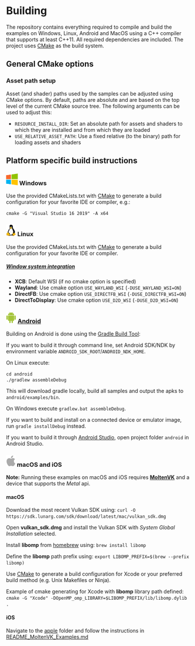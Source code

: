 # Building

The repository contains everything required to compile and build the examples on Windows, Linux, Android and MacOS using a C++ compiler that supports at least C++11. All required dependencies are included. The project uses [CMake](https://cmake.org/) as the build system.

## General CMake options

### Asset path setup

Asset (and shader) paths used by the samples can be adjusted using CMake options. By default, paths are absolute and are based on the top level of the current CMake source tree. The following arguments can be used to adjust this:

- ```RESOURCE_INSTALL_DIR```: Set an absolute path for assets and shaders to which they are installed and from which they are loaded
- ```USE_RELATIVE_ASSET_PATH```: Use a fixed relative (to the binary) path for loading assets and shaders

## Platform specific build instructions

### <img src="./images/windowslogo.png" alt="" height="32px"> Windows
Use the provided CMakeLists.txt with [CMake](https://cmake.org) to generate a build configuration for your favorite IDE or compiler, e.g.:

```
cmake -G "Visual Studio 16 2019" -A x64
```

### <img src="./images/linuxlogo.png" alt="" height="32px"> Linux

Use the provided CMakeLists.txt with [CMake](https://cmake.org) to generate a build configuration for your favorite IDE or compiler.

##### [Window system integration](https://www.khronos.org/registry/vulkan/specs/1.0-wsi_extensions/html/vkspec.html#wsi)
- **XCB**: Default WSI (if no cmake option is specified)
- **Wayland**: Use cmake option ```USE_WAYLAND_WSI``` (```-DUSE_WAYLAND_WSI=ON```)
- **DirectFB**: Use cmake option ```USE_DIRECTFB_WSI``` (```-DUSE_DIRECTFB_WSI=ON```)
- **DirectToDisplay**: Use cmake option ```USE_D2D_WSI``` (```-DUSE_D2D_WSI=ON```)

### <img src="./images/androidlogo.png" alt="" height="32px"> [Android](android/)

Building on Android is done using the [Gradle Build Tool](https://gradle.org/):

If you want to build it through command line, set Android SDK/NDK by environment variable `ANDROID_SDK_ROOT`/`ANDROID_NDK_HOME`.

On Linux execute:

```
cd android
./gradlew assembleDebug
```
This will download gradle locally, build all samples and output the apks to ```android/examples/bin```.

On Windows execute ```gradlew.bat assembleDebug```.

If you want to build and install on a connected device or emulator image, run ```gradle installDebug``` instead.

If you want to build it through [Android Studio](https://developer.android.com/studio), open project folder ```android``` in Android Studio.

### <img src="./images/applelogo.png" alt="" height="32px"> macOS and iOS

**Note:** Running these examples on macOS and iOS requires [**MoltenVK**](https://github.com/KhronosGroup/MoltenVK) and a device that supports the *Metal* api.

#### macOS
Download the most recent Vulkan SDK using:
```curl -O https://sdk.lunarg.com/sdk/download/latest/mac/vulkan_sdk.dmg```

Open **vulkan_sdk.dmg** and install the Vulkan SDK with *System Global Installation* selected.

Install **libomp** from [homebrew](https://brew.sh) using:
```brew install libomp```

Define the **libomp** path prefix using:
```export LIBOMP_PREFIX=$(brew --prefix libomp)```

Use [CMake](https://cmake.org) to generate a build configuration for Xcode or your preferred build method (e.g. Unix Makefiles or Ninja).

Example of cmake generating for Xcode with **libomp** library path defined:
```cmake -G "Xcode" -DOpenMP_omp_LIBRARY=$LIBOMP_PREFIX/lib/libomp.dylib .```

#### iOS
Navigate to the [apple](apple/) folder and follow the instructions in [README\_MoltenVK_Examples.md](apple/README_MoltenVK_Examples.md)
